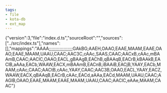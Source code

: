 ```yaml
---
tags:
- file
- kota-db
- ext_map
---
```

{"version":3,"file":"index.d.ts","sourceRoot":"","sources":["../src/index.ts"],"names":[],"mappings":"AAAA;;;;;;;;;;;;;;;;;;GAkBG;AAEH,OAAO,EAAE,MAAM,EAAE,OAAO,EAAE,MAAM,UAAU,CAAC;AAC3C,cAAc,SAAS,CAAC;AACxB,cAAc,mBAAmB,CAAC;AAClC,OAAO,EACL,gBAAgB,EAChB,qBAAqB,EACrB,kBAAkB,EAClB,aAAa,EACb,WAAW,EACX,mBAAmB,EACnB,iBAAiB,EACjB,YAAY,EACb,MAAM,cAAc,CAAC;AACtB,cAAc,YAAY,CAAC;AAC3B,OAAO,EACL,YAAY,EACZ,WAAW,EACX,qBAAqB,EACrB,cAAc,EACd,aAAa,EACd,MAAM,UAAU,CAAC;AAGlB,OAAO,EAAE,MAAM,EAAE,MAAM,UAAU,CAAC;AAClC,eAAe,MAAM,CAAC"}
